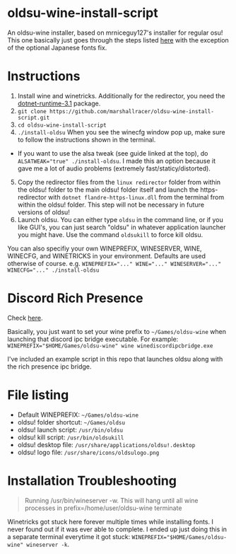 # oldsu-wine-install-script

An oldsu-wine installer, based on mrniceguy127's installer for regular osu! This one basically just goes through the steps listed [here](https://osu.ppy.sh/community/forums/topics/367783) with the exception of the optional Japanese fonts fix.

# Instructions

1. Install wine and winetricks. Additionally for the redirector, you need the [dotnet-runtime-3.1](https://docs.microsoft.com/en-us/dotnet/core/install/linux) package.
2. `git clone https://github.com/marshallracer/oldsu-wine-install-script.git`
3. `cd oldsu-wine-install-script`
4. `./install-oldsu` When you see the winecfg window pop up, make sure to follow the instructions shown in the terminal.
  * If you want to use the alsa tweak (see guide linked at the top), do `ALSATWEAK="true" ./install-oldsu`. I made this an option because it gave me a lot of audio problems (extremely fast/staticy/distorted).
5. Copy the redirector files from the `linux redirector` folder from within the oldsu! folder to the main oldsu! folder itself and launch the https-redirector with `dotnet flandre-https-linux.dll` from the terminal from within the oldsu! folder. This step will not be necessary in future versions of oldsu!
6. Launch oldsu. You can either type `oldsu` in the command line, or if you like GUI's, you can just search "oldsu" in whatever application launcher you might have. Use the command `oldsukill` to force kill oldsu.

You can also specifiy your own WINEPREFIX, WINESERVER, WINE, WINECFG, and WINETRICKS in your environment. Defaults are used otherwise of course. e.g. `WINEPREFIX="..." WINE="..." WINESERVER="..." WINECFG="..." ./install-oldsu`

# Discord Rich Presence

Check [here](https://osu.ppy.sh/community/forums/topics/1005264?start=7313104).

Basically, you just want to set your wine prefix to `~/Games/oldsu-wine` when launching that discord ipc bridge executable. For example: `WINEPREFIX="$HOME/Games/oldsu-wine" wine winediscordipcbridge.exe `

I've included an example script in this repo that launches oldsu along with the rich presence ipc bridge.

# File listing

- Default WINEPREFIX: `~/Games/oldsu-wine`
- oldsu! folder shortcut: `~/Games/oldsu`
- oldsu! launch script: `/usr/bin/oldsu`
- oldsu! kill script: `/usr/bin/oldsukill`
- oldsu! desktop file: `/usr/share/applications/oldsu!.desktop`
- oldsu! logo file: `/usr/share/icons/oldsulogo.png`


# Installation Troubleshooting

> Running /usr/bin/wineserver -w. This will hang until all wine processes in prefix=/home/user/oldsu-wine terminate

Winetricks got stuck here forever multiple times while installing fonts. I never found out if it was ever able to complete. I ended up just doing this in a separate terminal everytime it got stuck: `WINEPREFIX="$HOME/Games/oldsu-wine" wineserver -k`.
